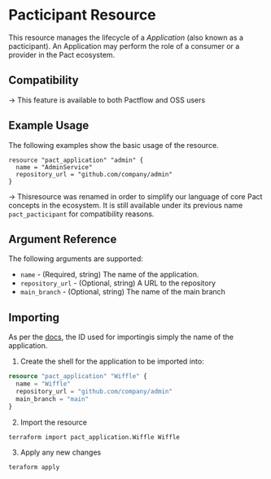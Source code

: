 # Pacticipant Resource

This resource manages the lifecycle of a _Application_ (also known as a pacticipant). An Application may perform the role of a consumer or a provider in the Pact ecosystem.

## Compatibility

-> This feature is available to both Pactflow and OSS users

## Example Usage

The following examples show the basic usage of the resource.

```hcl
resource "pact_application" "admin" {
  name = "AdminService"
  repository_url = "github.com/company/admin"
}
```

-> Thisresource was renamed in order to simplify our language of core Pact concepts in the ecosystem. It is still available under its previous name `pact_pacticipant` for compatibility reasons.

## Argument Reference

The following arguments are supported:

- `name` - (Required, string) The name of the application.
- `repository_url` - (Optional, string) A URL to the repository
- `main_branch` - (Optional, string) The name of the main branch

## Importing

As per the [docs](https://www.terraform.io/docs/import/usage.html), the ID used for importingis simply the name of the application.

1. Create the shell for the application to be imported into:

```tf
resource "pact_application" "Wiffle" {
  name = "Wiffle"
  repository_url = "github.com/company/admin"
  main_branch = "main"
}
```

2. Import the resource

```sh
terraform import pact_application.Wiffle Wiffle
```

3. Apply any new changes

```sh
teraform apply
```
